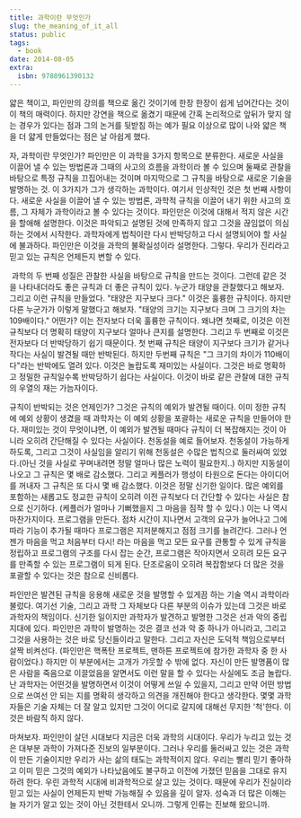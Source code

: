 ```yaml
---
title: 과학이란 무엇인가
slug: the_meaning_of_it_all
status: public
tags:
  - book
date: 2014-08-05
extra:
  isbn: 9788961390132
---
```

얇은 책이고, 파인만의 강의를 책으로 옮긴 것이기에 한장 한장이 쉽게 넘어간다는 것이 이 책의 매력이다. 하지만 강연을 책으로 옮겼기 때문에 간혹 논리적으로 앞뒤가 맞지 않는 경우가 있다는 점과 그의 논거를 뒷받침 하는 예가 필요 이상으로 많이 나와 얇은 책을 더 얇게 만들었다는 점은 날 아쉽게 했다.  

자, 과학이란 무엇인가? 파인만은 이 과학을 3가지 항목으로 분류한다. 새로운 사실을 이끌어 낼 수 있는 방법론과 그때의 사고의 흐름을 과학이라 볼 수 있으며 둘째로 관찰을 바탕으로 특정 규칙을 끄집어내는 것이며 마지막으로 그 규칙을 바탕으로 새로운 기술을 발명하는 것. 이 3가지가 그가 생각하는 과학이다. 여기서 인상적인 것은 첫 번째 사항이다. 새로운 사실을 이끌어 낼 수 있는 방법론, 과학적 규칙을 이끌어 내기 위한 사고의 흐름, 그 자체가 과학이라고 볼 수 있다는 것이다. 파인만은 이것에 대해서 적지 않은 시간을 할애해 설명한다. 이것은 파악되고 설명된 것에 만족하지 않고 그것을 끊임없이 의심하는 것에서 시작한다. 과학자에게 법칙이란 다시 반박당하고 다시 설명되어야 할 사실에 불과하다. 파인만은 이것을 과학의 불확실성이라 설명한다. 그렇다. 우리가 진리라고 믿고 있는 규칙은 언제든지 변할 수 있다.

 과학의 두 번째 성질은 관찰한 사실을 바탕으로 규칙을 만드는 것이다. 그런데 같은 것을 나타내더라도 좋은 규칙과 더 좋은 규칙이 있다. 누군가 태양을 관찰했다고 해보자. 그리고 이런 규칙을 만들었다. "태양은 지구보다 크다." 이것은 훌륭한 규칙이다. 하지만 다른 누군가가 이렇게 말했다고 해보자. "태양의 크기는 지구보다 크며 그 크기의 차는 109배이다." 어떤가? 이는 전자보다 더욱 훌륭한 규칙이다. 왜냐면 첫째로, 이것은 이전 규칙보다 더 명확히 태양이 지구보다 얼마나 큰지를 설명한다. 그리고 두 번째로 이것은 전자보다 더 반박당하기 쉽기 때문이다. 첫 번째 규칙은 태양이 지구보다 크기가 같거나 작다는 사실이 발견될 때만 반박된다. 하지만 두번째 규칙은 "그 크기의 차이가 110배이다"라는 반박에도 열려 있다. 이것은 놀랍도록 재미있는 사실이다. 그것은 바로 명확하고 정밀한 규칙일수록 반박당하기 쉽다는 사실이다. 이것이 바로 같은 관찰에 대한 규칙의 우열의 재는 가늠자이다. 

규칙이 반박되는 것은 언제인가? 그것은 규칙의 예외가 발견될 때이다. 이미 정한 규칙에 예외 상황이 생겼을 때 과학자는 이 예외 상황을 포괄하는 새로운 규칙을 만들어야 한다. 재미있는 것이 무엇이냐면, 이 예외가 발견될 때마다 규칙이 더 복잡해지는 것이 아니라 오히려 간단해질 수 있다는 사실이다. 천동설을 예로 들어보자. 천동설이 가능하게 하도록, 그리고 그것이 사실임을 알리기 위해 천동설은 수많은 법칙으로 둘러싸여 있었다.(아닌 것을 사실로 꾸며내려면 정말 얼마나 많은 노력이 필요한지..) 하지만 지동설이 나오고 그 규칙은 몇 배로 감소했다. 그리고 케플러가 행성이 타원으로 돈다는 아이디어를 꺼내자 그 규칙은 또 다시 몇 배 감소했다. 이것은 정말 신기한 일이다. 많은 예외를 포함하는 새롭고도 정교한 규칙이 오히려 이전 규칙보다 더 간단할 수 있다는 사실은 참으로 신기하다. (케플러가 얼마나 기뻐했을지 그 마음을 짐작 할 수 있다.) 이는 나 역시 마찬가지이다. 프로그램을 만든다. 점차 시간이 지나면서 고객의 요구가 늘어나고 그에 따라 기능이 추가될 때마다 프로그램은 지저분해지고 점점 크기를 늘려간다. 그러나 언젠가 마음을 먹고 처음부터 다시! 라는 마음을 먹고 모든 요구를 관통할 수 있게 규칙을 정립하고 프로그램의 구조를 다시 잡는 순간, 프로그램은 작아지면서 오히려 모든 요구를 만족할 수 있는 프로그램이 되게 된다. 단조로움이 오히려 복잡함보다 더 많은 것을 포괄할 수 있다는 것은 참으로 신비롭다. 

파인만은 발견된 규칙을 응용해 새로운 것을 발명할 수 있게끔 하는 기술 역시 과학이라 불렀다. 여기선 기술, 그리고 과학 그 자체보다 다른 부분의 이슈가 있는데 그것은 바로 과학자의 책임이다. 신기한 일이지만 과학자가 발견하고 발명한 그것은 선과 악의 중립지대에 있다. 파인만은 과학이 발명하는 것은 결코 선과 악 중 하나가 아니라고, 그리고 그것을 사용하는 것은 바로 당신들이라고 말한다. 그리고 자신은 도덕적 책임으로부터 살짝 비켜선다. (파인만은 핵폭탄 프로젝트, 맨하튼 프로젝트에 참가한 과학자 중 한 사람이었다.) 하지만 이 부분에서는 고개가 갸웃할 수 밖에 없다. 자신이 만든 발명품이 많은 사람을 죽음으로 이끌었음을 알면서도 이런 말을 할 수 있다는 사실에도 조금 놀랍다. 난 과학자는 어떤것을 발명하면서 이것이 어떻게 쓰일 수 있을지, 그리고 만약 어떤 방법으로 쓰여선 안 되는 지를 명확히 생각하고 의견을 개진해야 한다고 생각한다. 몇몇 과학자들은 기술 자체는 더 잘 알고 있지만 그것이 어디로 갈지에 대해선 무지한 '척'한다. 이것은 바람직 하지 않다. 

마쳐보자. 파인만이 살던 시대보다 지금은 더욱 과학의 시대이다. 우리가 누리고 있는 것은 대부분 과학이 가져다준 진보의 일부분이다. 그러나 우리를 둘러싸고 있는 것은 과학이 만든 기술이지만 우리가 사는 삶의 태도는 과학적이지 않다. 우리는 빨리 믿기 좋아하고 이미 믿은 그것의 예외가 나타났음에도 불구하고 이전에 가졌던 믿음을 그대로 유지하려 한다. 우린 과학적 시대에 비과학적으로 살고 있는 것이다. 때문에 우리가 진실이라 믿고 있는 사실이 언제든지 반박 가능해질 수 있음을 깊이 알자. 성숙과 더 많은 이해는 늘 자기가 알고 있는 것이 아닌 것한테서 오니까. 그렇게 인류는 진보해 왔으니까. 

